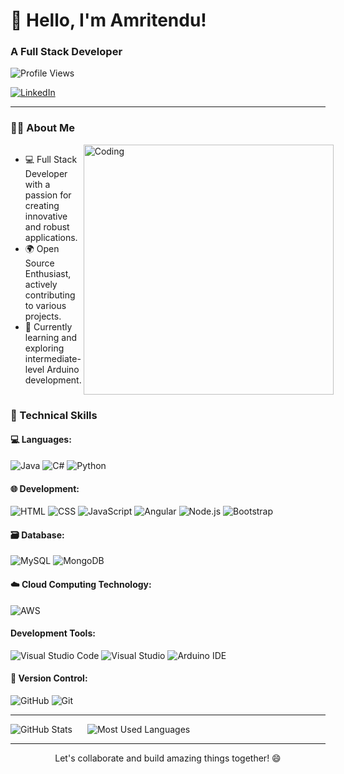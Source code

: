 
  <h1>👋 Hello, I'm Amritendu!</h1>
  <h3>A Full Stack Developer </h3>
  <div>
  
   ![Profile Views](https://komarev.com/ghpvc/?username=AmritenduPakhira)
  
  [![LinkedIn](https://img.shields.io/badge/LinkedIn-Connect-blue?style=flat-square&logo=linkedin)](https://www.linkedin.com/in/amritendu-pakhira-881697233/)

</div>

---

### 👨‍💻 About Me

<div style="display: flex; ">
  <div style="flex: 1;">
    <ul>
      <li>💻 Full Stack Developer with a passion for creating innovative and robust applications.</li>
      <li>🌍 Open Source Enthusiast, actively contributing to various projects.</li>
      <li>🌱 Currently learning and exploring intermediate-level Arduino development.</li>
    </ul>
  </div>

  <div style="flex: 1;">
    <img align="right" alt="Coding" width="400" src="https://media.tenor.com/rePDfDWO3XoAAAAd/hacking.gif">
  </div>
</div>





### 🌟 Technical Skills

#### 💻 Languages:

<div>
  
  ![Java](https://img.shields.io/badge/Java-green?style=for-the-badge&logo=java)
  ![C#](https://img.shields.io/badge/C%23-blue?style=for-the-badge&logo=c-sharp)
  ![Python](https://img.shields.io/badge/Python-yellow?style=for-the-badge&logo=python)
  
</div>

#### 🌐 Development:

<div >
  
  ![HTML](https://img.shields.io/badge/HTML-orange?style=for-the-badge&logo=html5)
  ![CSS](https://img.shields.io/badge/CSS-blue?style=for-the-badge&logo=css3)
  ![JavaScript](https://img.shields.io/badge/JavaScript-blue?style=for-the-badge&logo=javascript)
  ![Angular](https://img.shields.io/badge/Angular-yellow?style=for-the-badge&logo=angular)
  ![Node.js](https://img.shields.io/badge/Node.js-yellow?style=for-the-badge&logo=node.js)
  ![Bootstrap](https://img.shields.io/badge/Bootstrap-yellow?style=for-the-badge&logo=bootstrap)
  
</div>

#### 🗃️ Database:

<div >
  
  ![MySQL](https://img.shields.io/badge/MySQL-orange?style=for-the-badge&logo=mysql)
  ![MongoDB](https://img.shields.io/badge/MongoDB-yellow?style=for-the-badge&logo=mongodb)
  
</div>

#### ☁️ Cloud Computing Technology:

<div >
  
  ![AWS](https://img.shields.io/badge/AWS-yellow?style=for-the-badge&logo=amazon-aws)
  
</div>

#### Development Tools:

<div>
  
  ![Visual Studio Code](https://img.shields.io/badge/Visual%20Studio%20Code-orange?style=for-the-badge&logo=visual-studio-code)
  ![Visual Studio](https://img.shields.io/badge/Visual%20Studio-orange?style=for-the-badge&logo=visual-studio)
  ![Arduino IDE](https://img.shields.io/badge/Arduino%20IDE-yellow?style=for-the-badge&logo=arduino)
  
</div>

#### 🔧 Version Control:

<div>
  
  ![GitHub](https://img.shields.io/badge/GitHub-orange?style=for-the-badge&logo=github)
  ![Git](https://img.shields.io/badge/Git-orange?style=for-the-badge&logo=git)
  
</div>

---

<div align="left">
  <img src="https://github-readme-stats.vercel.app/api?username=AmritenduPakhira&show_icons=true&theme=dark" alt="GitHub Stats" style="margin-right: 10px;">
  <img src="https://github-readme-stats.vercel.app/api/top-langs/?username=AmritenduPakhira&layout=compact&theme=dark" alt="Most Used Languages" style="margin-left: 10px;">
</div>





---

<div align="center">
  Let's collaborate and build amazing things together! 😄
</div>
